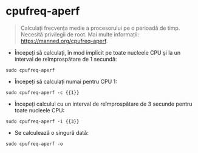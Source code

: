 # cpufreq-aperf

> Calculați frecvența medie a procesorului pe o perioadă de timp.
> Necesită privilegii de root.
> Mai multe informații: <https://manned.org/cpufreq-aperf>.

- Începeți să calculați, în mod implicit pe toate nucleele CPU și la un interval de reîmprospătare de 1 secundă:

`sudo cpufreq-aperf`

- Începeți să calculați numai pentru CPU 1:

`sudo cpufreq-aperf -c {{1}}`

- Începeți calculul cu un interval de reîmprospătare de 3 secunde pentru toate nucleele CPU:

`sudo cpufreq-aperf -i {{3}}`

- Se calculează o singură dată:

`sudo cpufreq-aperf -o`
